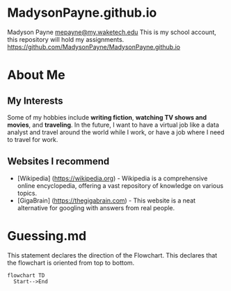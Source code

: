 # MadysonPayne.github.io
Madyson Payne 
mepayne@my.waketech.edu
This is my school account, this repository will hold my assignments.
https://github.com/MadysonPayne/MadysonPayne.github.io
# About Me
## My Interests 
  Some of my hobbies include **writing fiction**, **watching TV shows and movies**, and **traveling**. In the future, I want to have a virtual job like a data analyst and travel around the world while I work, or have a job where I need to travel for work. 
## Websites I recommend 
  - [Wikipedia] (https://wikipedia.org) - Wikipedia is a comprehensive online encyclopedia, offering a vast repository of knowledge on various topics. 
  - [GigaBrain] (https://thegigabrain.com) - This website is a neat alternative for googling with answers from real people.

# Guessing.md

This statement declares the direction of the Flowchart. This declares that the flowchart is oriented from top to bottom.
```mermaid 
flowchart TD
  Start-->End
